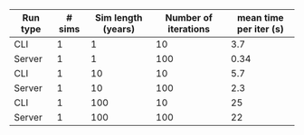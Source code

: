 | Run type | # sims | Sim length (years) | Number of iterations | mean time per iter (s) |
|----------|--------|--------------------|----------------------|------------------------|
| CLI      | 1      | 1                  | 10                   | 3.7                    |
| Server   | 1      | 1                  | 100                  | 0.34                   |
| CLI      | 1      | 10                 | 10                   | 5.7                    |
| Server   | 1      | 10                 | 100                  | 2.3                    |
| CLI      | 1      | 100                | 10                   | 25                     |
| Server   | 1      | 100                | 100                  | 22                     |
